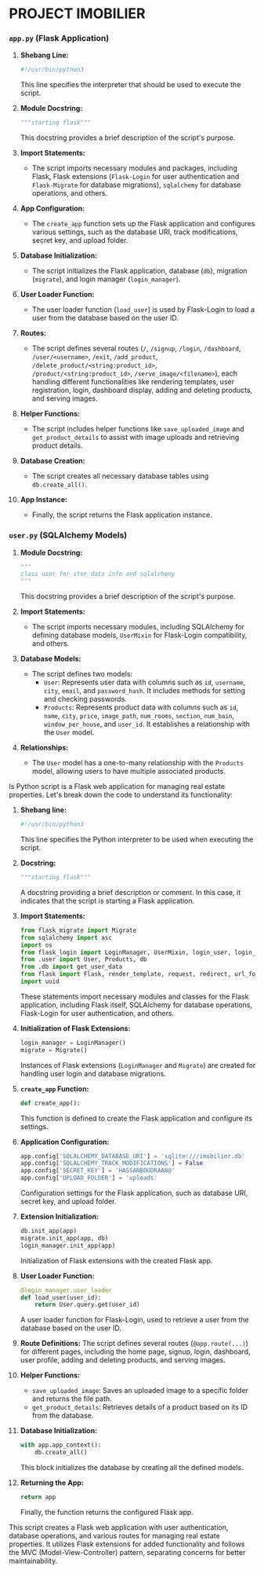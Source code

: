 # PROJECT IMOBILIER


### `app.py` (Flask Application)

1. **Shebang Line:**
   ```python
   #!/usr/bin/python3
   ```
   This line specifies the interpreter that should be used to execute the script.

2. **Module Docstring:**
   ```python
   """starting flask"""
   ```
   This docstring provides a brief description of the script's purpose.

3. **Import Statements:**
   - The script imports necessary modules and packages, including Flask, Flask extensions (`Flask-Login` for user authentication and `Flask-Migrate` for database migrations), `sqlalchemy` for database operations, and others.

4. **App Configuration:**
   - The `create_app` function sets up the Flask application and configures various settings, such as the database URI, track modifications, secret key, and upload folder.

5. **Database Initialization:**
   - The script initializes the Flask application, database (`db`), migration (`migrate`), and login manager (`login_manager`).

6. **User Loader Function:**
   - The user loader function (`load_user`) is used by Flask-Login to load a user from the database based on the user ID.

7. **Routes:**
   - The script defines several routes (`/`, `/signup`, `/login`, `/dashboard`, `/user/<username>`, `/exit`, `/add_product`, `/delete_product/<string:product_id>`, `/product/<string:product_id>`, `/serve_image/<filename>`), each handling different functionalities like rendering templates, user registration, login, dashboard display, adding and deleting products, and serving images.

8. **Helper Functions:**
   - The script includes helper functions like `save_uploaded_image` and `get_product_details` to assist with image uploads and retrieving product details.

9. **Database Creation:**
   - The script creates all necessary database tables using `db.create_all()`.

10. **App Instance:**
    - Finally, the script returns the Flask application instance.

### `user.py` (SQLAlchemy Models)

1. **Module Docstring:**
   ```python
   """
   class user for stor data info and sqlalchemy
   """
   ```
   This docstring provides a brief description of the script's purpose.

2. **Import Statements:**
   - The script imports necessary modules, including SQLAlchemy for defining database models, `UserMixin` for Flask-Login compatibility, and others.

3. **Database Models:**
   - The script defines two models:
     - `User`: Represents user data with columns such as `id`, `username`, `city`, `email`, and `password_hash`. It includes methods for setting and checking passwords.
     - `Products`: Represents product data with columns such as `id`, `name`, `city`, `price`, `image_path`, `num_rooms`, `section`, `num_bain`, `window_per_house`, and `user_id`. It establishes a relationship with the `User` model.

4. **Relationships:**
   - The `User` model has a one-to-many relationship with the `Products` model, allowing users to have multiple associated products.

Is Python script is a Flask web application for managing real estate properties. Let's break down the code to understand its functionality:

1. **Shebang line:**
   ```python
   #!/usr/bin/python3
   ```
   This line specifies the Python interpreter to be used when executing the script.

2. **Docstring:**
   ```python
   """starting flask"""
   ```
   A docstring providing a brief description or comment. In this case, it indicates that the script is starting a Flask application.

3. **Import Statements:**
   ```python
   from flask_migrate import Migrate
   from sqlalchemy import asc
   import os
   from flask_login import LoginManager, UserMixin, login_user, login_required, logout_user, current_user
   from .user import User, Products, db
   from .db import get_user_data
   from flask import Flask, render_template, request, redirect, url_for, flash, send_from_directory
   import uuid
   ```
   These statements import necessary modules and classes for the Flask application, including Flask itself, SQLAlchemy for database operations, Flask-Login for user authentication, and others.

4. **Initialization of Flask Extensions:**
   ```python
   login_manager = LoginManager()
   migrate = Migrate()
   ```
   Instances of Flask extensions (`LoginManager` and `Migrate`) are created for handling user login and database migrations.

5. **`create_app` Function:**
   ```python
   def create_app():
   ```
   This function is defined to create the Flask application and configure its settings.

6. **Application Configuration:**
   ```python
   app.config['SQLALCHEMY_DATABASE_URI'] = 'sqlite:///imobilier.db'
   app.config['SQLALCHEMY_TRACK_MODIFICATIONS'] = False
   app.config['SECRET_KEY'] = 'HASSANBOUDRAA8@'
   app.config['UPLOAD_FOLDER'] = 'uploads'
   ```
   Configuration settings for the Flask application, such as database URI, secret key, and upload folder.

7. **Extension Initialization:**
   ```python
   db.init_app(app)
   migrate.init_app(app, db)
   login_manager.init_app(app)
   ```
   Initialization of Flask extensions with the created Flask app.

8. **User Loader Function:**
   ```python
   @login_manager.user_loader
   def load_user(user_id):
       return User.query.get(user_id)
   ```
   A user loader function for Flask-Login, used to retrieve a user from the database based on the user ID.

9. **Route Definitions:**
   The script defines several routes (`@app.route(...)`) for different pages, including the home page, signup, login, dashboard, user profile, adding and deleting products, and serving images.

10. **Helper Functions:**
    - `save_uploaded_image`: Saves an uploaded image to a specific folder and returns the file path.
    - `get_product_details`: Retrieves details of a product based on its ID from the database.
    
11. **Database Initialization:**
    ```python
    with app.app_context():
        db.create_all()
    ```
    This block initializes the database by creating all the defined models.

12. **Returning the App:**
    ```python
    return app
    ```
    Finally, the function returns the configured Flask app.

This script creates a Flask web application with user authentication, database operations, and various routes for managing real estate properties. It utilizes Flask extensions for added functionality and follows the MVC (Model-View-Controller) pattern, separating concerns for better maintainability.



